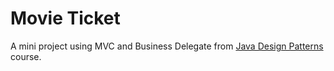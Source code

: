 # Movie Ticket

A mini project using MVC and Business Delegate from [Java Design Patterns](https://www.udemy.com/course/java-design-patterns/) course.

